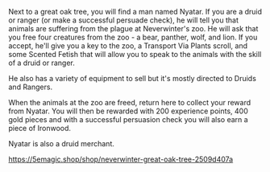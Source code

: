 Next to a great oak tree, you will find a man named Nyatar. If you are a druid or ranger (or make a successful persuade check), he will tell you that animals are suffering from the plague at Neverwinter's zoo. He will ask that you free four creatures from the zoo - a bear, panther, wolf, and lion. If you accept, he'll give you a key to the zoo, a Transport Via Plants scroll, and some Scented Fetish that will allow you to speak to the animals with the skill of a druid or ranger.

He also has a variety of equipment to sell but it's mostly directed to Druids and Rangers.

When the animals at the zoo are freed, return here to collect your reward from Nyatar. You will then be rewarded with 200 experience points, 400 gold pieces and with a successful persuasion check you will also earn a piece of Ironwood.

Nyatar is also a druid merchant.

https://5emagic.shop/shop/neverwinter-great-oak-tree-2509d407a
